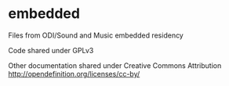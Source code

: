 # embedded
Files from ODI/Sound and Music embedded residency

Code shared under GPLv3

Other documentation shared under Creative Commons Attribution
  http://opendefinition.org/licenses/cc-by/
